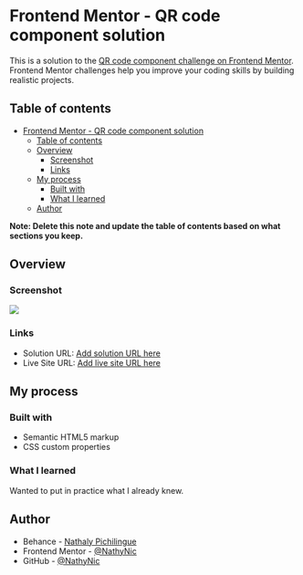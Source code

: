 # Frontend Mentor - QR code component solution

This is a solution to the [QR code component challenge on Frontend Mentor](https://www.frontendmentor.io/challenges/qr-code-component-iux_sIO_H). Frontend Mentor challenges help you improve your coding skills by building realistic projects. 

## Table of contents

- [Frontend Mentor - QR code component solution](#frontend-mentor---qr-code-component-solution)
  - [Table of contents](#table-of-contents)
  - [Overview](#overview)
    - [Screenshot](#screenshot)
    - [Links](#links)
  - [My process](#my-process)
    - [Built with](#built-with)
    - [What I learned](#what-i-learned)
  - [Author](#author)

**Note: Delete this note and update the table of contents based on what sections you keep.**

## Overview

### Screenshot

![](./images/ScreenshotEdge.png)


### Links

- Solution URL: [Add solution URL here](https://github.com/NathyNic/QR-Code-component)
- Live Site URL: [Add live site URL here](https://nathynic.github.io/QR-Code-component/)

## My process

### Built with

- Semantic HTML5 markup
- CSS custom properties


### What I learned

Wanted to put in practice what I already knew.

## Author

- Behance - [Nathaly Pichilingue](https://www.behance.net/nathalypichili)
- Frontend Mentor - [@NathyNic](https://www.frontendmentor.io/profile/NathyNic)
- GitHub - [@NathyNic](https://github.com/NathyNic)
